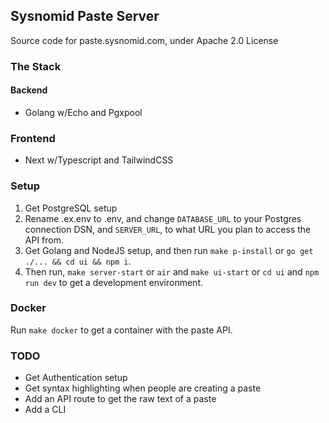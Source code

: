 ## Sysnomid Paste Server

Source code for paste.sysnomid.com, under Apache 2.0 License

### The Stack

#### Backend

- Golang w/Echo and Pgxpool

### Frontend

- Next w/Typescript and TailwindCSS

### Setup

1. Get PostgreSQL setup
2. Rename .ex.env to .env, and change `DATABASE_URL` to your Postgres connection DSN, and `SERVER_URL`, to what URL you plan to access the API from.
3. Get Golang and NodeJS setup, and then run `make p-install` or `go get ./... && cd ui && npm i`.
4. Then run, `make server-start` or `air` and `make ui-start` or `cd ui` and `npm run dev` to get a development environment.

### Docker

Run `make docker` to get a container with the paste API.

### TODO

- Get Authentication setup
- Get syntax highlighting when people are creating a paste
- Add an API route to get the raw text of a paste
- Add a CLI
